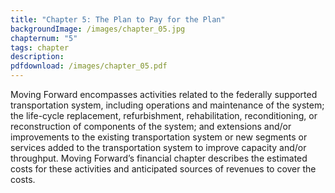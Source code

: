 ```yaml
---
title: "Chapter 5: The Plan to Pay for the Plan"
backgroundImage: /images/chapter_05.jpg
chapternum: "5"
tags: chapter
description:
pdfdownload: /images/chapter_05.pdf
---
```


Moving Forward encompasses activities related to the federally supported transportation system, including operations and maintenance of the system; the life-cycle replacement, refurbishment, rehabilitation, reconditioning, or reconstruction of components of the system; and extensions and/or improvements to the existing transportation system or new segments or services added to the transportation system to improve capacity and/or throughput. Moving Forward’s financial chapter describes the estimated costs for these activities and anticipated sources of revenues to cover the costs.
